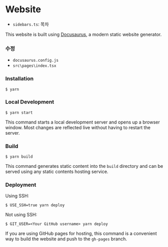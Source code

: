 # Website

- `sidebars.ts`: 목차

This website is built using [Docusaurus](https://docusaurus.io/), a modern static website generator.

### 수정
 - `docusaurus.config.js`
 - `src\pages\index.tsx`

### Installation

```
$ yarn
```

### Local Development

```
$ yarn start
```

This command starts a local development server and opens up a browser window. Most changes are reflected live without having to restart the server.

### Build

```
$ yarn build
```

This command generates static content into the `build` directory and can be served using any static contents hosting service.

### Deployment

Using SSH:

```
$ USE_SSH=true yarn deploy
```

Not using SSH:

```
$ GIT_USER=<Your GitHub username> yarn deploy
```

If you are using GitHub pages for hosting, this command is a convenient way to build the website and push to the `gh-pages` branch.
